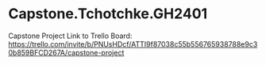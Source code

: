 # Capstone.Tchotchke.GH2401
Capstone Project
Link to Trello Board:
https://trello.com/invite/b/PNUsHDcf/ATTI9f87038c55b556765938788e9c30b859BFCD267A/capstone-project

